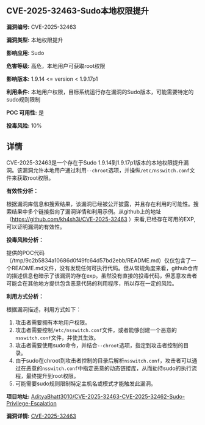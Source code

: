 ## CVE-2025-32463-Sudo本地权限提升

**漏洞编号:** CVE-2025-32463

**漏洞类型:** 本地权限提升

**影响应用:** Sudo

**危害等级:** 高危，本地用户可获取root权限

**影响版本:** 1.9.14 <= version < 1.9.17p1

**利用条件:** 本地用户权限，目标系统运行存在漏洞的Sudo版本，可能需要特定的sudo规则限制

**POC 可用性:** 是

**投毒风险:** 10%

## 详情

CVE-2025-32463是一个存在于Sudo 1.9.14到1.9.17p1版本的本地权限提升漏洞。该漏洞允许本地用户通过利用`--chroot`选项，并操纵`/etc/nsswitch.conf`文件来获取root权限。

**有效性分析：**

根据漏洞库信息和搜索结果，该漏洞已经被公开披露，并且存在利用的可能性。搜索结果中多个链接指向了漏洞详情和利用示例。从github上的地址（https://github.com/kh4sh3i/CVE-2025-32463 ）来看,已经存在可用的EXP,可以证明漏洞的有效性。

**投毒风险分析：**

提供的POC代码（/tmp/9c2b5834a10686d0f49fc64d57bd2ebb/README.md）仅仅包含了一个README.md文件，没有发现任何可执行代码。但从常规角度来看，github仓库的描述信息也暗示了该漏洞的存在exp。虽然没有直接的投毒代码，但恶意攻击者可能会在其他地方提供包含恶意代码的利用程序，所以存在一定的风险。

**利用方式分析：**

根据漏洞描述，利用方式如下：

1.  攻击者需要拥有本地用户权限。
2.  攻击者需要控制`/etc/nsswitch.conf`文件，或者能够创建一个恶意的`nsswitch.conf`文件，并使其生效。
3.  攻击者需要使用sudo命令，并结合`--chroot`选项，指定到攻击者控制的目录。
4.  由于sudo在chroot到攻击者控制的目录后解析`nsswitch.conf`，攻击者可以通过在恶意的`nsswitch.conf`中指定恶意的动态链接库，从而劫持sudo的执行流程，最终提升到root权限。
5.  可能需要sudo规则限制特定主机名或模式才能触发此漏洞。

**项目地址:** [AdityaBhatt3010/CVE-2025-32463-CVE-2025-32462-Sudo-Privilege-Escalation](https://github.com/AdityaBhatt3010/CVE-2025-32463-CVE-2025-32462-Sudo-Privilege-Escalation)

**漏洞详情:** [CVE-2025-32463](https://nvd.nist.gov/vuln/detail/CVE-2025-32463)